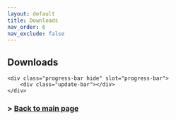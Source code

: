 ```yaml
---
layout: default
title: Downloads
nav_order: 6
nav_exclude: false
---
```


## Downloads

<model-viewer src="eyeReliefTool.glb" ar ar-modes="webxr scene-viewer quick-look" camera-controls environment-image="neutral" poster="poster.webp" shadow-intensity="1" camera-orbit="-18.22deg 88.79deg auto">

    <div class="progress-bar hide" slot="progress-bar">
        <div class="update-bar"></div>
    </div>




### > [Back to main page](https://zeissvisionsciencelab.github.io/HMD-FOV/)
